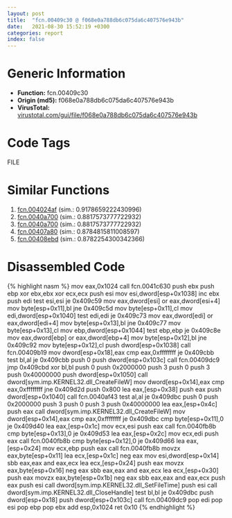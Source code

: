 ```yaml
---
layout: post
title:  "fcn.00409c30 @ f068e0a788db6c075da6c407576e943b"
date:   2021-08-30 15:52:19 +0300
categories: report
index: false
---
```


# Generic Information
- **Function:** fcn.00409c30
- **Origin (md5):** f068e0a788db6c075da6c407576e943b
- **VirusTotal:** [virustotal.com/gui/file/f068e0a788db6c075da6c407576e943b][virustotal_ref]

# Code Tags
<span class="tag" id="FILE">FILE</span>


# Similar Functions

1. [fcn.004024af][similar_1_ref] (sim.: 0.9178659222430996)
2. [fcn.0040a700][similar_2_ref] (sim.: 0.8817573777722932)
3. [fcn.0040a700][similar_3_ref] (sim.: 0.8817573777722932)
4. [fcn.00407a80][similar_4_ref] (sim.: 0.8784815811008597)
5. [fcn.00408ebd][similar_5_ref] (sim.: 0.8782254300342366)


# Disassembled Code

{% highlight nasm %}
mov eax,0x1024
call fcn.0041c630
push ebx
push ebp
xor ebx,ebx
xor ecx,ecx
push esi
mov esi,dword[esp+0x1038]
inc ebx
push edi
test esi,esi
je 0x409c59
mov eax,dword[esi]
or eax,dword[esi+4]
mov byte[esp+0x11],bl
jne 0x409c5d
mov byte[esp+0x11],cl
mov edi,dword[esp+0x1040]
test edi,edi
je 0x409c73
mov eax,dword[edi]
or eax,dword[edi+4]
mov byte[esp+0x13],bl
jne 0x409c77
mov byte[esp+0x13],cl
mov ebp,dword[esp+0x1044]
test ebp,ebp
je 0x409c8e
mov eax,dword[ebp]
or eax,dword[ebp+4]
mov byte[esp+0x12],bl
jne 0x409c92
mov byte[esp+0x12],cl
push dword[esp+0x1038]
call fcn.00409b19
mov dword[esp+0x18],eax
cmp eax,0xffffffff
je 0x409cbb
test bl,al
je 0x409cbb
push 0
push dword[esp+0x103c]
call fcn.00409dc9
jmp 0x409cbd
xor bl,bl
push 0
push 0x2000000
push 3
push 0
push 3
push 0x40000000
push dword[esp+0x1050]
call dword[sym.imp.KERNEL32.dll_CreateFileW]
mov dword[esp+0x14],eax
cmp eax,0xffffffff
jne 0x409d2d
push 0x800
lea eax,[esp+0x38]
push eax
push dword[esp+0x1040]
call fcn.0040af43
test al,al
je 0x409dbc
push 0
push 0x2000000
push 3
push 0
push 3
push 0x40000000
lea eax,[esp+0x4c]
push eax
call dword[sym.imp.KERNEL32.dll_CreateFileW]
mov dword[esp+0x14],eax
cmp eax,0xffffffff
je 0x409dbc
cmp byte[esp+0x11],0
je 0x409d40
lea eax,[esp+0x1c]
mov ecx,esi
push eax
call fcn.0040fb8b
cmp byte[esp+0x13],0
je 0x409d53
lea eax,[esp+0x2c]
mov ecx,edi
push eax
call fcn.0040fb8b
cmp byte[esp+0x12],0
je 0x409d66
lea eax,[esp+0x24]
mov ecx,ebp
push eax
call fcn.0040fb8b
movzx eax,byte[esp+0x11]
lea ecx,[esp+0x1c]
neg eax
mov esi,dword[esp+0x14]
sbb eax,eax
and eax,ecx
lea ecx,[esp+0x24]
push eax
movzx eax,byte[esp+0x16]
neg eax
sbb eax,eax
and eax,ecx
lea ecx,[esp+0x30]
push eax
movzx eax,byte[esp+0x1b]
neg eax
sbb eax,eax
and eax,ecx
push eax
push esi
call dword[sym.imp.KERNEL32.dll_SetFileTime]
push esi
call dword[sym.imp.KERNEL32.dll_CloseHandle]
test bl,bl
je 0x409dbc
push dword[esp+0x18]
push dword[esp+0x103c]
call fcn.00409dc9
pop edi
pop esi
pop ebp
pop ebx
add esp,0x1024
ret 0x10
{% endhighlight %}


[similar_1_ref]: /report/fcn.004024af@5f763449465a14d1cdb5ea67e2f984d0
[similar_2_ref]: /report/fcn.0040a700@fbf34fa6d7da2b8e1de5133a8ca34847
[similar_3_ref]: /report/fcn.0040a700@6f11dca39a331a6e158b2810d4d8234f
[similar_4_ref]: /report/fcn.00407a80@fac4f0be03ac37bd8be7ef737cdcee10
[similar_5_ref]: /report/fcn.00408ebd@319cf4affa41f752783e62f81908d682
[virustotal_ref]: https://www.virustotal.com/gui/file/f068e0a788db6c075da6c407576e943b